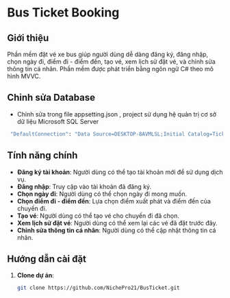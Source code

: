 # Bus Ticket Booking

## Giới thiệu
Phần mềm đặt vé xe bus giúp người dùng dễ dàng đăng ký, đăng nhập, chọn ngày đi, điểm đi - điểm đến, tạo vé, xem lịch sử đặt vé, và chỉnh sửa thông tin cá nhân. Phần mềm được phát triển bằng ngôn ngữ C# theo mô hình MVVC.
## Chỉnh sửa Database
- Chỉnh sửa trong file appsetting.json , project sử dụng hệ quản trị cơ sở dữ liệu Microsoft SQL Server
```bash
 "DefaultConnection": "Data Source=DESKTOP-8AVMLSL;Initial Catalog=TicketBus;Integrated Security=True;Connect Timeout=30;Encrypt=False;Trust Server Certificate=False;Application Intent=ReadWrite;Multi Subnet Failover=False"
```

## Tính năng chính
- **Đăng ký tài khoản**: Người dùng có thể tạo tài khoản mới để sử dụng dịch vụ.
- **Đăng nhập**: Truy cập vào tài khoản đã đăng ký.
- **Chọn ngày đi**: Người dùng có thể chọn ngày đi mong muốn.
- **Chọn điểm đi - điểm đến**: Lựa chọn điểm xuất phát và điểm đến của chuyến đi.
- **Tạo vé**: Người dùng có thể tạo vé cho chuyến đi đã chọn.
- **Xem lịch sử đặt vé**: Người dùng có thể xem lại các vé đã đặt trước đây.
- **Chỉnh sửa thông tin cá nhân**: Người dùng có thể cập nhật thông tin cá nhân.

## Hướng dẫn cài đặt

1. **Clone dự án**:
   ```bash
   git clone https://github.com/NichePro21/BusTicket.git
